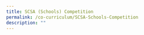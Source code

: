 ```yaml
---
title: SCSA (Schools) Competition
permalink: /co-curriculum/SCSA-Schools-Competition
description: ""
---
```

